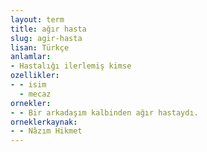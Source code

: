 ```yaml
---
layout: term
title: ağır hasta
slug: agir-hasta
lisan: Türkçe
anlamlar:
- Hastalığı ilerlemiş kimse
ozellikler:
- - isim
  - mecaz
ornekler:
- - Bir arkadaşım kalbinden ağır hastaydı.
orneklerkaynak:
- - Nâzım Hikmet
---
```

